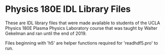 # Physics 180E IDL Library Files

These are IDL library files that were made available to students of the UCLA Physics 180E Plasma Physics Laboratory course that was taught by Walter Gekelman and ran until the end of 2019.

Files beginning with 'h5' are helper functions required for 'readhdf5.pro' to run.
